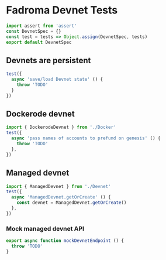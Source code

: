 # Fadroma Devnet Tests

```typescript
import assert from 'assert'
const DevnetSpec = {}
const test = tests => Object.assign(DevnetSpec, tests)
export default DevnetSpec
```

## Devnets are persistent

```typescript
test({
  async 'save/load Devnet state' () {
    throw 'TODO'
  }
})
```

## Dockerode devnet

```typescript
import { DockerodeDevnet } from './Docker'
test({
  async 'pass names of accounts to prefund on genesis' () {
    throw 'TODO'
  },
})
```

## Managed devnet

```typescript
import { ManagedDevnet } from './Devnet'
test({
  async 'ManagedDevnet.getOrCreate' () {
    const devnet = ManagedDevnet.getOrCreate()
  },
})
```

### Mock managed devnet API

```typescript
export async function mockDevnetEndpoint () {
  throw 'TODO'
}
```
